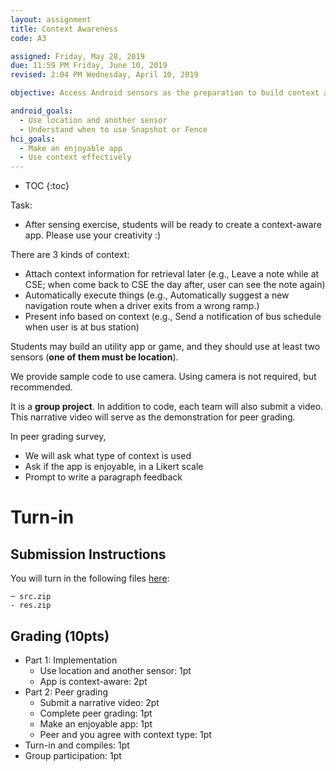 ```yaml
---
layout: assignment
title: Context Awareness
code: A3

assigned: Friday, May 28, 2019
due: 11:59 PM Friday, June 10, 2019
revised: 2:04 PM Wednesday, April 10, 2019

objective: Access Android sensors as the preparation to build context aware application.

android_goals:
  - Use location and another sensor
  - Understand when to use Snapshot or Fence
hci_goals:
  - Make an enjoyable app
  - Use context effectively
---
```


- TOC
{:toc}

Task:
- After sensing exercise, students will be ready to create a context-aware app. Please use your creativity :)

There are 3 kinds of context:
- Attach context information for retrieval later (e.g., Leave a note while at CSE; when come back to CSE the day after, user can see the note again)
- Automatically execute things (e.g., Automatically suggest a new navigation route when a driver exits from a wrong ramp.)
- Present info based on context (e.g., Send a notification of bus schedule when user is at bus station)

Students may build an utility app or game, and they should use at least two sensors (**one of them must be location**).

We provide sample code to use camera. Using camera is not required, but recommended.

It is a **group project**. In addition to code, each team will also submit a video. This narrative video will serve as the demonstration for peer grading.

In peer grading survey,
- We will ask what type of context is used
- Ask if the app is enjoyable, in a Likert scale
- Prompt to write a paragraph feedback

# Turn-in

## Submission Instructions

You will turn in the following files <a href="javascript:alert('Turn-in link pending assignment release');">here</a>:

```
─ src.zip
- res.zip
```

## Grading (10pts)

- Part 1: Implementation
  - Use location and another sensor: 1pt
  - App is context-aware: 2pt
- Part 2: Peer grading
  - Submit a narrative video: 2pt
  - Complete peer grading: 1pt
  - Make an enjoyable app: 1pt
  - Peer and you agree with context type: 1pt
- Turn-in and compiles: 1pt
- Group participation: 1pt
